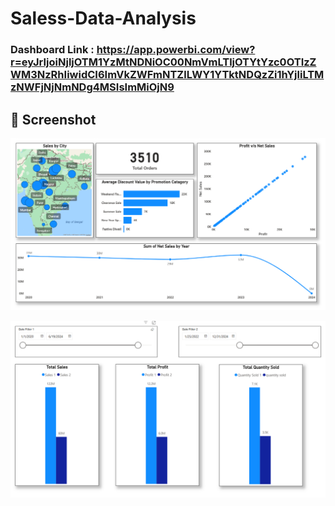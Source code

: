 # Saless-Data-Analysis

### Dashboard Link : https://app.powerbi.com/view?r=eyJrIjoiNjljOTM1YzMtNDNiOC00NmVmLTljOTYtYzc0OTIzZWM3NzRhIiwidCI6ImVkZWFmNTZlLWY1YTktNDQzZi1hYjliLTMzNWFjNjNmNDg4MSIsImMiOjN9

## 📸 Screenshot

![Dashboard Screenshot](https://github.com/HilalAhmad01/Saless-Data-Analysis/blob/main/sales%20bi%201.png)

![Dashboard Screenshot](https://github.com/HilalAhmad01/Saless-Data-Analysis/blob/main/sales%20bi%202.png)
